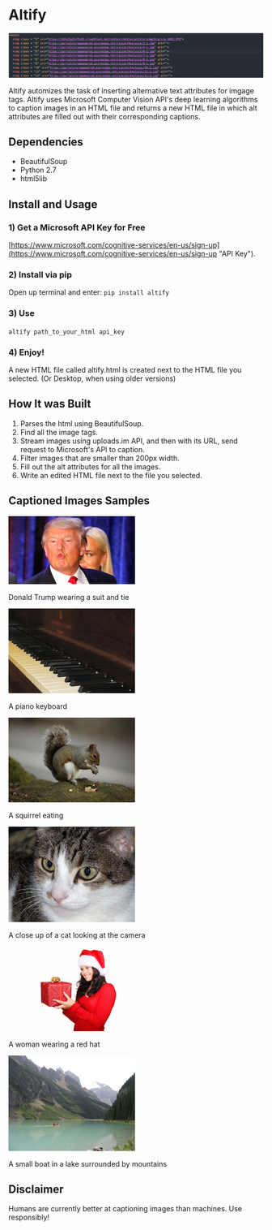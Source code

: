 # Altify

![Image for demo](images/gif.gif)

Altify automizes the task of inserting alternative text attributes for imgage tags. Altify uses Microsoft Computer Vision API's deep learning algorithms to caption images in an HTML file and returns a new HTML file in which alt attributes are filled out with their corresponding captions.


## Dependencies

- BeautifulSoup
- Python 2.7
- html5lib


## Install and Usage

### 1) Get a Microsoft API Key for Free
[https://www.microsoft.com/cognitive-services/en-us/sign-up](https://www.microsoft.com/cognitive-services/en-us/sign-up "API Key").


### 2) Install via pip

Open up terminal and enter: `pip install altify`

### 3) Use

`altify path_to_your_html api_key`

### 4) Enjoy!

A new HTML file called altify.html is created next to the HTML file you selected. (Or Desktop, when using older versions)


## How It was Built

1. Parses the html using BeautifulSoup.
2. Find all the image tags.
3. Stream images using uploads.im API, and then with its URL, send request to Microsoft's API to caption.
4. Filter images that are smaller than 200px width.
4. Fill out the alt attributes for all the images.
5. Write an edited HTML file next to the file you selected.


## Captioned Images Samples


![Image for demo](images/pic.png)

Donald Trump wearing a suit and tie

![Image for demo](images/piano.jpg)

A piano keyboard

![Image for demo](images/animal.jpg)

A squirrel eating

![Image for demo](images/cat.jpg)

A close up of a cat looking at the camera

![Image for demo](images/lady.jpg)

A woman wearing a red hat

![Image for demo](images/lake.jpg)

A small boat in a lake surrounded by mountains




## Disclaimer

Humans are currently better at captioning images than machines. Use responsibly!
